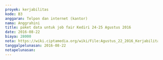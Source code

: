 ```yaml
---
proyek: kerjabilitas
kode: B3
anggaran: Telpon dan internet (kantor)
nama: Anggrahini
title: paket data untuk job fair Kediri 24-25 Agustus 2016
date: 2016-08-22
biaya: 28000
nota: https://wiki.ciptamedia.org/wiki/File:Agustus_22_2016_Kerjabilitas_B3_paket_data_job_fair_kediri_Anggrahini.jpg
tanggalpelunasan: 2016-08-22
notapelunasan:
---
```

